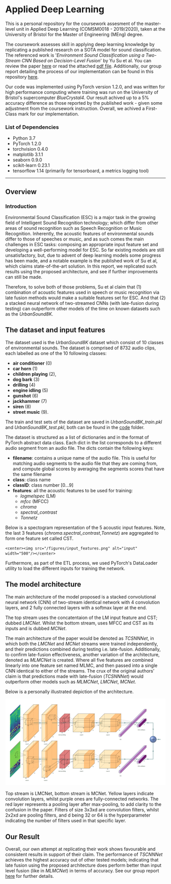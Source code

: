 # Applied Deep Learning

This is a personal repository for the coursework assesment of the master-level unit in Applied Deep Learning (COMSM0018 - 2019/2020), taken at the University of Bristol for the Master of Engineering (MEng) degree.  

The coursework assesses skill in applying deep learning knowledge by replicating a published research on a SOTA model for sound classification. The referenced work is '_Environment Sound Classification using a Two-Stream CNN Based on Decision-Level Fusion_' by Yu Su et al. You can review the paper [here](https://www.ncbi.nlm.nih.gov/pmc/articles/PMC6479959/pdf/sensors-19-01733.pdf) or read the attached [pdf file](Environmental_Sound_Classification.pdf). Additionally, our group report detailing the process of our implementation can be found in this repository [here](Applied_Deep_Learning_Coursework.pdf).

Our code was implemented using PyTorch version 1.2.0, and was written for high performance computing where training was run on the University of Bristol's supercomputer _BlueCrystal4_. Our result achived up to a 5% accuracy difference as those reported by the published work - given some adjustment from the coursework instruction. Overall, we achived a First-Class mark for our implementation.

### List of Dependencies
- Python 3.7
- PyTorch 1.2.0
- torchvision 0.4.0
- matplotlib 3.1.1
- seaborn 0.9.0
- scikit-learn 0.23.1
- tensorflow 1.14 (primarily for tensorboard, a metrics logging tool)

---
## Overview

### Introduction

Environmental Sound Classification (ESC) is a major task in the growing field of Intelligent Sound Recognition technology; which differ from other areas of sound recognition such as Speech Recognition or Music Recognition. Inherently, the acoustic features of environmental sounds differ to those of speeches or music, and as such comes the main challenges in ESC tasks: composing an appropriate input feature set and developing a well-performing model for ESC. So far existing models are still unsatisfactory, but, due to advent of deep learning models some progress has been made, and a notable example is the published work of Su et al, which claims state-of-the-art solution. In this report, we replicated such results using the proposed architecture, and see if further improvements can still be made.

Therefore, to solve both of those problems, Su et al claim that (1) combination of acoustic features used in speech or music recognition via late fusion methods would make a suitable features set for ESC. And that (2) a stacked neural network of two-streamed CNNs (with late-fusion during testing) can outperform other models of the time on known datasets such as the _UrbanSound8K_.

## The dataset and input features

The dataset used is the _UrbanSound8K_ dataset which consist of 10 classes of environmental sounds. The dataset is comprised of 8732 audio clips, each labelled as one of the 10 following classes: 
- **air conditioner** (0) 
- **car horn** (1)
- **children playing** (2), 
- **dog bark** (3)
- **drilling** (4)
- **engine idling** (5) 
- **gunshot** (6)
- **jackhammer** (7)
- **siren** (8)
- **street music** (9).

The train and test sets of the dataset are saved in *UrbanSound8K_train.pkl* and *UrbanSound8K_test.pkl*, both can be found in the [code](/code) folder.

The dataset is structured as a list of dictionaries and in the format of PyTorch abstract data class. Each dict in the list corresponds to a different audio segment from an audio file. The dicts contain the following keys:

- **filename**: contains a unique name of the audio file. This is useful for matching audio segments to the audio file that they are coming from, and compute global scores by averaging the segments scores that have the same filename
-	**class**: class name
-	**classID**: class number  [0…9]
-	**features**: all the acoustic features to be used for training:
    - *logmelspec* (LM)
    - *mfcc* (MFCC)
    - *chroma*
    - *spectral_contrast*
    - *Tonnetz*

Below is a spectogram representation of the 5 acoustic input features. Note, the last 3 features (*chroma*.*spectral_contrast*,*Tonnetz*) are aggregated to form one feature set called CST.

<!-- ![Inputs](/figures/input_features.png)  -->
    <center><img src="/figures/input_features.png" alt="input" width="500"/></center>

Furthermore, as part of the ETL process, we used PyTorch's DataLoader utility to load the different inputs for training the network.

## The model architecture

The main architecture of the model proposed is a stacked convolutional neural network (CNN) of two-stream identical network with 4 convolution layers, and 2 fully connected layers with a softmax layer at the end. 

The top stream uses the concatentaion of the LM input feature and CST; dubbed *LMCNet*. Whilst the bottom stream, uses MFCC and CST as its inputs and is dubbed *MCNet*.

The main architecture of the paper would be denoted as *TCSNNNet*, in which both the *LMCNet* and *MCNet* streams were trained independently, and their predictions
combined during testing i.e. late-fusion. Additionally,
to confirm late-fusion effectiveness, another variation of the
architecture, denoted as *MLMCNet* is created. Where all five
features are combined linearly into one feature set named
MLMC, and then passed into a single CNN identical to either
of the streams. The crux of the original authors’ claim is that predictions made with late-fusion (*TCSNNNet*) would outperform other models such as *MLMCNet*, *LMCNet*, *MCNet*.

Below is a personally illustrated depiction of the architecture.

![Architecture](/figures/architecture.png)

Top stream is LMCNet, bottom stream is MCNet. Yellow layers indicate convolution layers, whilst purple ones are fully-connected networks. The red layer represents a pooling layer after max-pooling, to add clarity to the confusion in the paper. Filters of size 3x3xd are convolution filters, whilst 2x2xd are pooling filters, and d being 32 or 64 is the hyperparameter indicating the number of filters used in that specific layer.

## Our Result

Overall, our own attempt at replicating their work shows favourable and consistent results in support of their claim. The performance of *TSCNNNet* achieves the highest accuracy out of other tested models; indicating that late fusion using the proposed architecture does perform better than input level fusion (like in *MLMCNet*) in terms of accuracy. See our group report [here](Applied_Deep_Learning_Coursework.pdf) for further details.




